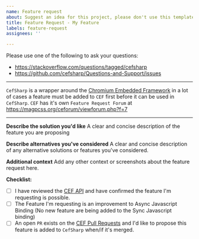 ```yaml
---
name: Feature request
about: Suggest an idea for this project, please don't use this template to ask questions, thank you.
title: Feature Request - My Feature
labels: feature-request
assignees: ''

---
```


Please use one of the following to ask your questions:
- https://stackoverflow.com/questions/tagged/cefsharp
- https://github.com/cefsharp/Questions-and-Support/issues

---

`CefSharp` is a wrapper around the [Chromium Embedded Framework](https://bitbucket.org/chromiumembedded/cef/overview) in a lot of cases a feature must be added to `CEF` first before it can be used in `CefSharp`. `CEF` has it's own `Feature Request Forum` at https://magpcss.org/ceforum/viewforum.php?f=7

--- 

**Describe the solution you'd like**
A clear and concise description of the feature you are proposing

**Describe alternatives you've considered**
A clear and concise description of any alternative solutions or features you've considered.

**Additional context**
Add any other context or screenshots about the feature request here.

**Checklist:**
- [ ] I have reviewed the [CEF API](https://magpcss.org/ceforum/apidocs3/index-all.html) and have confirmed the feature I'm requesting is possible.
- [ ] The Feature I'm requesting is an improvement to Async Javascript Binding (No new feature are being added to the Sync Javascript binding)
- [ ] An open `PR` exists on the [CEF Pull Requests](https://bitbucket.org/chromiumembedded/cef/pull-requests/) and I'd like to propose this feature is added to `CefSharp` when/if it's merged.
